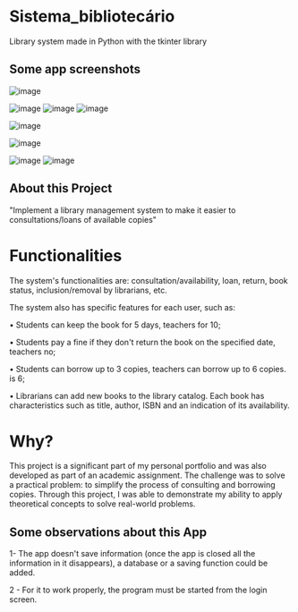 # Sistema_bibliotecário
Library system made in Python with the tkinter library

## Some app screenshots

![image](https://github.com/Joserem/Sistema_bibliotec-rio/assets/139785021/7847e905-4326-406e-8dfb-a48a5a0d73e6)

![image](https://github.com/Joserem/Sistema_bibliotec-rio/assets/139785021/4c654d3f-c974-445a-a12c-4b61bf7c5168)
![image](https://github.com/Joserem/Sistema_bibliotec-rio/assets/139785021/2749a622-1191-4358-b166-8c3b7b13dc57)
![image](https://github.com/Joserem/Sistema_bibliotec-rio/assets/139785021/69a77a1d-fe1b-41ed-b111-5cb4d130ed6e)

![image](https://github.com/Joserem/Sistema_bibliotec-rio/assets/139785021/b13f6a68-2f32-4640-8baa-702a39e138e5)

![image](https://github.com/Joserem/Sistema_bibliotec-rio/assets/139785021/2d77fe3a-5c42-4f73-97e6-09a428268116)

![image](https://github.com/Joserem/Sistema_bibliotec-rio/assets/139785021/124b553d-edee-454d-a491-00f12b1bfbb9)
![image](https://github.com/Joserem/Sistema_bibliotec-rio/assets/139785021/1aad599d-cc0a-4acb-abe2-06bfd2f1c5fc)

## About this Project 

"Implement a library management system to make it easier to
consultations/loans of available copies"

# Functionalities 

The system's functionalities are: consultation/availability, loan,
return, book status, inclusion/removal by librarians, etc.

The system also has specific features for each user,
such as:

• Students can keep the book for 5 days, teachers for 10;

• Students pay a fine if they don't return the book on the specified date, teachers
no;

• Students can borrow up to 3 copies, teachers can borrow up to 6 copies.
is 6;

• Librarians can add new books to the library catalog. Each book
has characteristics such as title, author, ISBN and an indication of its availability.

# Why?

This project is a significant part of my personal portfolio and was also developed as part of an academic assignment. 
The challenge was to solve a practical problem: to simplify the process of consulting and borrowing copies.
Through this project, I was able to demonstrate my ability to apply theoretical concepts to solve real-world problems.

## Some observations about this App

1- The app doesn't save information (once the app is closed all the information in it disappears), a database or a saving function could be added.

2 - For it to work properly, the program must be started from the login screen.



